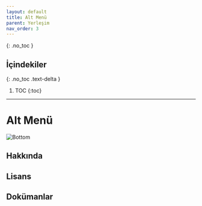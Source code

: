 ```yaml
---
layout: default
title: Alt Menü
parent: Yerleşim
nav_order: 3
---
```

{: .no_toc }

## İçindekiler
{: .no_toc .text-delta }

1. TOC
{:toc}

---

# Alt Menü

![Bottom](/docs.toltekcampus.com/media/layout/bottom.png)

## Hakkında

## Lisans

## Dokümanlar
